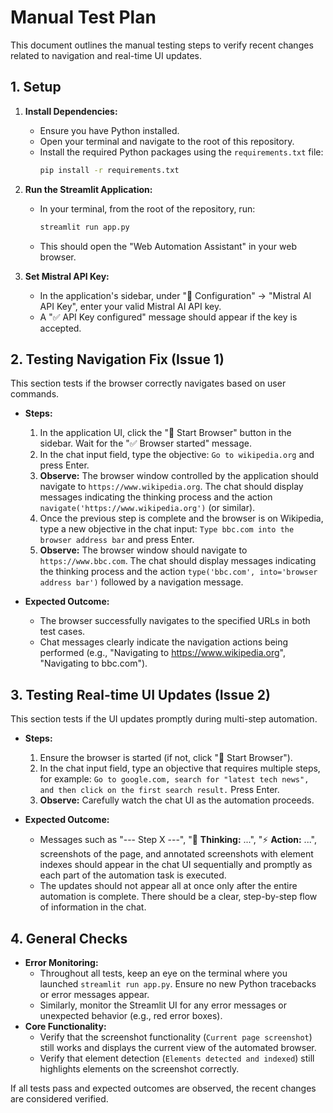 # Manual Test Plan

This document outlines the manual testing steps to verify recent changes related to navigation and real-time UI updates.

## 1. Setup

1.  **Install Dependencies:**
    *   Ensure you have Python installed.
    *   Open your terminal and navigate to the root of this repository.
    *   Install the required Python packages using the `requirements.txt` file:
        ```bash
        pip install -r requirements.txt
        ```

2.  **Run the Streamlit Application:**
    *   In your terminal, from the root of the repository, run:
        ```bash
        streamlit run app.py
        ```
    *   This should open the "Web Automation Assistant" in your web browser.

3.  **Set Mistral API Key:**
    *   In the application's sidebar, under "🔧 Configuration" -> "Mistral AI API Key", enter your valid Mistral AI API key.
    *   A "✅ API Key configured" message should appear if the key is accepted.

## 2. Testing Navigation Fix (Issue 1)

This section tests if the browser correctly navigates based on user commands.

*   **Steps:**
    1.  In the application UI, click the "🚀 Start Browser" button in the sidebar. Wait for the "✅ Browser started" message.
    2.  In the chat input field, type the objective: `Go to wikipedia.org` and press Enter.
    3.  **Observe:** The browser window controlled by the application should navigate to `https://www.wikipedia.org`. The chat should display messages indicating the thinking process and the action `navigate('https://www.wikipedia.org')` (or similar).
    4.  Once the previous step is complete and the browser is on Wikipedia, type a new objective in the chat input: `Type bbc.com into the browser address bar` and press Enter.
    5.  **Observe:** The browser window should navigate to `https://www.bbc.com`. The chat should display messages indicating the thinking process and the action `type('bbc.com', into='browser address bar')` followed by a navigation message.

*   **Expected Outcome:**
    *   The browser successfully navigates to the specified URLs in both test cases.
    *   Chat messages clearly indicate the navigation actions being performed (e.g., "Navigating to https://www.wikipedia.org", "Navigating to bbc.com").

## 3. Testing Real-time UI Updates (Issue 2)

This section tests if the UI updates promptly during multi-step automation.

*   **Steps:**
    1.  Ensure the browser is started (if not, click "🚀 Start Browser").
    2.  In the chat input field, type an objective that requires multiple steps, for example: `Go to google.com, search for "latest tech news", and then click on the first search result.` Press Enter.
    3.  **Observe:** Carefully watch the chat UI as the automation proceeds.

*   **Expected Outcome:**
    *   Messages such as "--- Step X ---", "🤔 **Thinking:** ...", "⚡ **Action:** ...", screenshots of the page, and annotated screenshots with element indexes should appear in the chat UI sequentially and promptly as each part of the automation task is executed.
    *   The updates should not appear all at once only after the entire automation is complete. There should be a clear, step-by-step flow of information in the chat.

## 4. General Checks

*   **Error Monitoring:**
    *   Throughout all tests, keep an eye on the terminal where you launched `streamlit run app.py`. Ensure no new Python tracebacks or error messages appear.
    *   Similarly, monitor the Streamlit UI for any error messages or unexpected behavior (e.g., red error boxes).
*   **Core Functionality:**
    *   Verify that the screenshot functionality (`Current page screenshot`) still works and displays the current view of the automated browser.
    *   Verify that element detection (`Elements detected and indexed`) still highlights elements on the screenshot correctly.

If all tests pass and expected outcomes are observed, the recent changes are considered verified.
